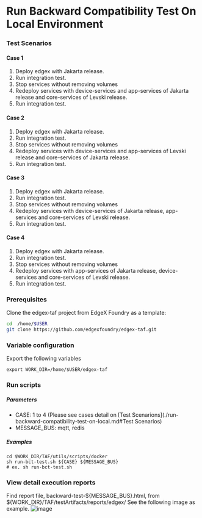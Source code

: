 # Run Backward Compatibility Test On Local Environment
### Test Scenarios
#### Case 1
1. Deploy edgex with Jakarta release.
2. Run integration test.
3. Stop services without removing volumes
4. Redeploy services with device-services and app-services of Jakarta release and core-services of Levski release.
5. Run integration test.

#### Case 2
1. Deploy edgex with Jakarta release.
2. Run integration test.
3. Stop services without removing volumes
4. Redeploy services with device-services and app-services of Levski release and core-services of Jakarta release.
5. Run integration test.

#### Case 3
1. Deploy edgex with Jakarta release.
2. Run integration test.
3. Stop services without removing volumes
4. Redeploy services with device-services of Jakarta release, app-services and core-services of Levski release.
5. Run integration test.

#### Case 4
1. Deploy edgex with Jakarta release.
2. Run integration test.
3. Stop services without removing volumes
4. Redeploy services with app-services of Jakarta release, device-services and core-services of Levski release.
5. Run integration test.

### Prerequisites
Clone the edgex-taf project from EdgeX Foundry as a template:

``` bash
cd  /home/$USER
git clone https://github.com/edgexfoundry/edgex-taf.git
```

###  Variable configuration
Export the following variables

```
export WORK_DIR=/home/$USER/edgex-taf
```

### Run scripts
##### Parameters
- CASE: 1 to 4 (Please see cases detail on [Test Scenarions](./run-backward-compatibility-test-on-local.md#Test Scenarios)
- MESSAGE_BUS: mqtt, redis

##### Examples
```
cd $WORK_DIR/TAF/utils/scripts/docker
sh run-bct-test.sh ${CASE} ${MESSAGE_BUS}
# ex. sh run-bct-test.sh
```

### View detail execution reports
Find report file, backward-test-${MESSAGE_BUS}.html, from ${WORK_DIR}/TAF/testArtifacts/reports/edgex/
See the following image as example.
![image](./images/backward-compatibility-test-report-sample.png)
